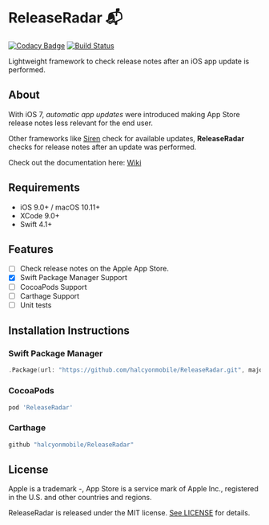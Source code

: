 # ReleaseRadar 📬

[![Codacy Badge](https://api.codacy.com/project/badge/Grade/136d1e8dac924d2aa3152ebbdc65faf4)](https://app.codacy.com/app/magyarosibotond/ReleaseRadar?utm_source=github.com&utm_medium=referral&utm_content=halcyonmobile/ReleaseRadar&utm_campaign=Badge_Grade_Settings)
[![Build Status](https://travis-ci.org/halcyonmobile/ReleaseRadar.svg?branch=master)](https://travis-ci.org/halcyonmobile/ReleaseRadar)

Lightweight framework to check release notes after an iOS app update is performed.

## About

With iOS 7, *automatic app updates* were introduced making App Store release notes less relevant for the end user.

Other frameworks like [Siren](https://github.com/ArtSabintsev/Siren) check for available updates, **ReleaseRadar** checks for release notes after an update was performed.

Check out the documentation here: [Wiki](https://github.com/halcyonmobile/ReleaseRadar/wiki)

## Requirements

- iOS 9.0+ / macOS 10.11+
- XCode 9.0+
- Swift 4.1+

## Features

- [ ] Check release notes on the Apple App Store.
- [x] Swift Package Manager Support
- [ ] CocoaPods Support
- [ ] Carthage Support
- [ ] Unit tests

## Installation Instructions

### Swift Package Manager

```swift
.Package(url: "https://github.com/halcyonmobile/ReleaseRadar.git", majorVersion: 1)
```

### CocoaPods

```ruby
pod 'ReleaseRadar'
```

### Carthage

```swift
github "halcyonmobile/ReleaseRadar"
```

## License

Apple is a trademark -, App Store is a service mark of Apple Inc., registered in the U.S. and other countries and regions.

ReleaseRadar is released under the MIT license. [See LICENSE](https://github.com/halcyonmobile/ReleaseRadar/blob/master/LICENSE) for details.